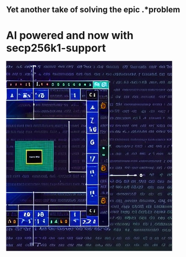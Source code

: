 ## Yet another take of solving the epic .*problem 
# AI powered and now with secp256k1-support
![screenshot](screenshot.jpg)
